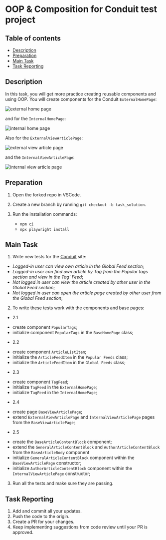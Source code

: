 # OOP & Composition for Conduit test project

## Table of contents

- [Description](#description)
- [Preparation](#preparation)
- [Main Task](#main-task)
- [Task Reporting](#task-reporting)

## Description


In this task, you will get more practice creating reusable components and using OOP. 
You will create components for the Conduit `ExternalHomePage`:

![external home page](https://github.com/mate-academy/qa_pw_oop_composition_conduit/blob/main/ExternalHome.png) 

and for the `InternalHomePage`:

![internal home page](https://github.com/mate-academy/qa_pw_oop_composition_conduit/blob/main/InternalHome.png) 

Also for the `ExternalViewArticlePage`:

![external view article page](https://github.com/mate-academy/qa_pw_oop_composition_conduit/blob/main/ExternalViewArticlePage.png) 

and the `InternalViewArticlePage`:

![internal view article page](https://github.com/mate-academy/qa_pw_oop_composition_conduit/blob/main/InternalViewArticlePage.png) 


## Preparation

1. Open the forked repo in VSCode.
2. Create a new branch by running `git checkout -b task_solution`.
3. Run the installation commands:

    - `npm ci`
    - `npx playwright install`


## Main Task

1. Write new tests for the [Conduit](https://conduit.mate.academy/) site: 
- *Logged-in user can view own article in the Global Feed section*;
- *Logged-in user can find own article by Tag from the Popular tags section and view in the Tag' Feed*;
- *Not logged in user can view the article created by other user in the Global Feed section*;
- *Not logged in user can open the article page created by other user from the Global Feed section*;

2. To write these tests work with the components and base pages:
* 2.1 
- create component `PopularTags`;
- initialize component  `PopularTags` in the `BaseHomePage` class;
* 2.2 
- create component `ArticleListItem`;
- initialize the `ArticleFeedItem` in the `Popular Feeds` class;
- initialize the `ArticleFeedItem` in the `Global Feeds` class;
* 2.3
- create component `TagFeed`;
- initialize `TagFeed` in the `ExternalHomePage`;
- initialize `TagFeed` in the `InternalHomePage`;
* 2.4
- create page `BaseViewArticlePage`;
- extend `ExternalViewArticlePage` and `InternalViewArticlePage` pages from the `BaseViewArticlePage`;
* 2.5
- create the `BaseArticleContentBlock` component;
- extend the `GeneralArticleContentBlock` and `AuthorArticleContentBlock` from the `BaseArticleBody` component  
- initialize `GeneralArticleContentBlock` component within the `BaseViewArticlePage` constructor;
- initialize `AuthorArticleContentBlock` component within the `InternalViewArticlePage` constructor;
3. Run all the tests and make sure they are passing.

## Task Reporting

1. Add and commit all your updates.
2. Push the code to the origin.
3. Create a PR for your changes.
4. Keep implementing suggestions from code review until your PR is approved.

